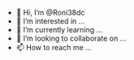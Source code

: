 - 👋 Hi, I’m @Roni38dc
- 👀 I’m interested in ...
- 🌱 I’m currently learning ...
- 💞️ I’m looking to collaborate on ...
- 📫 How to reach me ...

<!---
Roni38dc/Roni38dc is a ✨ special ✨ repository because its `README.md` (this file) appears on your GitHub profile.
You can click the Preview link to take a look at your changes.
--->
